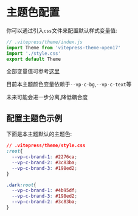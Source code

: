 # 主题色配置

你可以通过引入`css`文件来配置默认样式变量值:

```js
// .vitepress/theme/index.js
import Theme from 'vitepress-theme-open17'
import './style.css'
export default Theme
```

全部变量值可参考[这里](https://github.com/vuejs/vitepress/blob/main/src/client/theme-default/styles/vars.css)

目前本主题颜色变量依赖于`--vp-c-bg`,`--vp-c-text`等

未来可能会进一步分离,降低耦合度

## 配置主题色示例

下面是本主题默认的主题色:

```css
// .vitepress/theme/style.css
:root{
  --vp-c-brand-1: #2276ca;
  --vp-c-brand-2: #3c83ba;
  --vp-c-brand-3: #198ed2;
}

.dark:root{
  --vp-c-brand-1: #4b95df;
  --vp-c-brand-3: #198ed2;
  --vp-c-brand-2: #3c83ba;  
}
```
